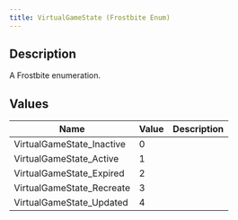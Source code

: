 ```yaml
---
title: VirtualGameState (Frostbite Enum)
---
```

## Description

A Frostbite enumeration.

## Values

| Name                       | Value | Description |
| -------------------------- | ----- | ----------- |
| VirtualGameState\_Inactive | 0     |             |
| VirtualGameState\_Active   | 1     |             |
| VirtualGameState\_Expired  | 2     |             |
| VirtualGameState\_Recreate | 3     |             |
| VirtualGameState\_Updated  | 4     |             |
